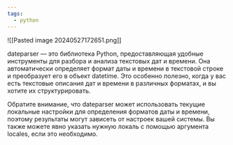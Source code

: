 ```yaml
---
tags:
  - python
---
```

![[Pasted image 20240527172651.png]]

dateparser — это библиотека Python, предоставляющая удобные инструменты для разбора и анализа текстовых дат и времени. Она автоматически определяет формат даты и времени в текстовой строке и преобразует его в объект datetime. Это особенно полезно, когда у вас есть текстовые описания дат и времени в различных форматах, и вы хотите их структурировать.

Обратите внимание, что dateparser может использовать текущие локальные настройки для определения форматов даты и времени, поэтому результаты могут зависеть от настроек вашей системы. Вы также можете явно указать нужную локаль с помощью аргумента locales, если это необходимо.
